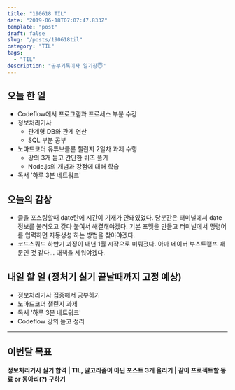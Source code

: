 ```yaml
---
title: "190618 TIL"
date: "2019-06-18T07:07:47.833Z"
template: "post"
draft: false
slug: "/posts/190618til"
category: "TIL"
tags:
  - "TIL"
description: "공부기록이자 일기장😇"
---
```


## 오늘 한 일

- Codeflow에서 프로그램과 프로세스 부분 수강
- 정보처리기사
  - 관계형 DB와 관계 연산
  - SQL 부분 공부
- 노마드코더 유튜브클론 챌린지 2일차 과제 수행
  - 강의 3개 듣고 간단한 퀴즈 풀기
  - Node.js의 개념과 강점에 대해 학습
- 독서 '하루 3분 네트워크'

## 오늘의 감상

- 글을 포스팅할때 date란에 시간이 기재가 안돼있었다. 당분간은 터미널에서 date 정보를 불러오고 갖다 붙여서 해결해야겠다. 기본 포맷을 만들고 터미널에서 명령어를 입력하면 자동생성 하는 방법을 찾아야겠다.
- 코드스쿼드 하반기 과정이 내년 1월 시작으로 미뤄졌다. 아마 네이버 부스트캠프 때문인 것 같다… 대책을 세워야겠다.

## 내일 할 일 (정처기 실기 끝날때까지 고정 예상)

- 정보처리기사 집중해서 공부하기 
- 노마드코더 챌린지 과제
- 독서 '하루 3분 네트워크'
- Codeflow 강의 듣고 정리

---

## 이번달 목표

**정보처리기사 실기 합격 | TIL, 알고리즘이 아닌 포스트 3개 올리기 | 같이 프로젝트할 동료 or 동아리(?) 구하기**